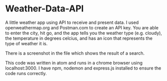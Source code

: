 # Weather-Data-API
A little weather app using API to receive and present data. 
I used openweathermap.org and Postman.com to create an API key.
You are able to enter the city, hit go, and the app tells you the weather type (e.g. cloudy), the temperature in degrees celcius, and has an icon that represents the type of weather it is. 

There is a screenshot in the file which shows the result of a search.

This code was written in atom and runs in a chrome browser using localhost:3000. I have npm, nodemon and express.js installed to ensure the code runs correctly.
